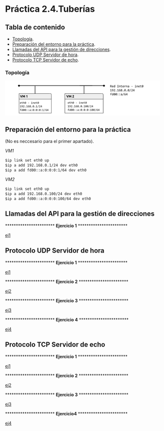 # Práctica 2.4.Tuberías

## Tabla de contenido
- [Topología](#topología).
- [Preparación del entorno para la práctica](#preparación-del-entorno-para-la-práctica).
- [Llamadas del API para la gestión de direcciones](#llamadas-del-api-para-la-gestión-de-direcciones).
- [Protocolo UDP Servidor de hora](#protocolo-ucp-servidor-de-hora).
- [Protocolo TCP Servidor de echo](#protocolo-tcp-servidor-de-echo).



### Topología
![topología](topologia.png)

## Preparación del entorno para la práctica


(No es neccesario para el primer apartado).

*VM1*
<pre>
<code>$ip link set eth0 up
$ip a add 192.168.0.1/24 dev eth0
$ip a add fd00::a:0:0:0:1/64 dev eth0
</code></pre>

*VM2*
<pre>
<code>$ip link set eth0 up
$ip a add 192.168.0.100/24 dev eth0
$ip a add fd00::a:0:0:0:100/64 dev eth0
</code></pre>


## Llamadas del API para la gestión de direcciones

*********************** **Ejercicio 1** ***********************

[ej1](Llamadas_del_api_para_la_gestion_de_direcciones/ej1.c)


## Protocolo UDP Servidor de hora


*********************** **Ejercicio 1** ***********************

[ej1](Protocolo_UDP_Servidor_de_hora/ej1.c)

*********************** **Ejercicio 2** ***********************

[ej2](Protocolo_UDP_Servidor_de_hora/ej2.c)

*********************** **Ejercicio 3** ***********************

[ej3](Protocolo_UDP_Servidor_de_hora/ej3.c)

*********************** **Ejercicio 4** ***********************

[ej4](Protocolo_UDP_Servidor_de_hora/ej4.c)

## Protocolo TCP Servidor de echo

*********************** **Ejercicio 1** ***********************

[ej1](Protocolo_TCP_Servidor_de_echo/ej1.c)

*********************** **Ejercicio 2** ***********************

[ej2](Protocolo_TCP_Servidor_de_echo/ej2.c)

*********************** **Ejercicio 3** ***********************

[ej3](Protocolo_TCP_Servidor_de_echo/ej3.c)

*********************** **Ejercicio4** ***********************

[ej4](Protocolo_TCP_Servidor_de_echo/ej4.c)
